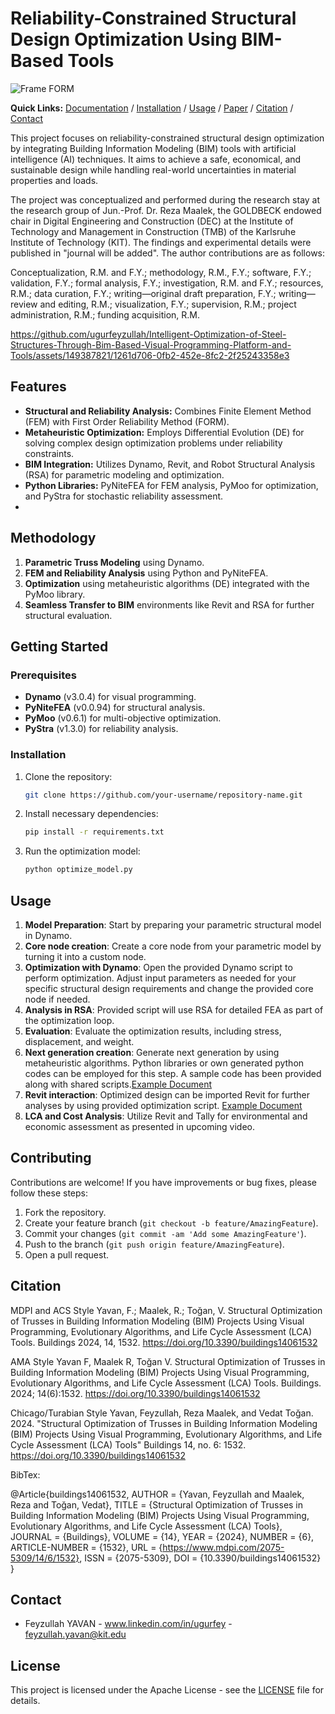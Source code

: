 # Reliability-Constrained Structural Design Optimization Using BIM-Based Tools

![Frame FORM](https://github.com/user-attachments/assets/9ebc2b38-acc3-43ac-b416-9d6a01969f5d)


**Quick Links:** [Documentation](#features) / [Installation](#installation) / [Usage](#usage) / [Paper](https://www.preprints.org/manuscript/202404.0060/v1) /  [Citation](#citation) / [Contact](#contact)

This project focuses on reliability-constrained structural design optimization by integrating Building Information Modeling (BIM) tools with artificial intelligence (AI) techniques. It aims to achieve a safe, economical, and sustainable design while handling real-world uncertainties in material properties and loads.

The project was conceptualized and performed during the research stay at the research group of Jun.-Prof. Dr. Reza Maalek, the GOLDBECK endowed chair in Digital Engineering and Construction (DEC) at the Institute of Technology and Management in Construction (TMB) of the Karlsruhe Institute of Technology (KIT). The findings and experimental details were published in "journal will be added". The author contributions are as follows:

Conceptualization, R.M. and F.Y.; methodology, R.M., F.Y.; software, F.Y.; validation, F.Y.; formal analysis, F.Y.; investigation, R.M. and F.Y.; resources, R.M.; data curation, F.Y.; writing—original draft preparation, F.Y.; writing—review and editing, R.M.; visualization, F.Y.; supervision, R.M.; project administration, R.M.; funding acquisition, R.M.






https://github.com/ugurfeyzullah/Intelligent-Optimization-of-Steel-Structures-Through-Bim-Based-Visual-Programming-Platform-and-Tools/assets/149387821/1261d706-0fb2-452e-8fc2-2f25243358e3





## Features

- **Structural and Reliability Analysis:** Combines Finite Element Method (FEM) with First Order Reliability Method (FORM).
- **Metaheuristic Optimization:** Employs Differential Evolution (DE) for solving complex design optimization problems under reliability constraints.
- **BIM Integration:** Utilizes Dynamo, Revit, and Robot Structural Analysis (RSA) for parametric modeling and optimization.
- **Python Libraries:** PyNiteFEA for FEM analysis, PyMoo for optimization, and PyStra for stochastic reliability assessment.
- 
## Methodology

1. **Parametric Truss Modeling** using Dynamo.
2. **FEM and Reliability Analysis** using Python and PyNiteFEA.
3. **Optimization** using metaheuristic algorithms (DE) integrated with the PyMoo library.
4. **Seamless Transfer to BIM** environments like Revit and RSA for further structural evaluation.





## Getting Started

### Prerequisites

- **Dynamo** (v3.0.4) for visual programming.
- **PyNiteFEA** (v0.0.94) for structural analysis.
- **PyMoo** (v0.6.1) for multi-objective optimization.
- **PyStra** (v1.3.0) for reliability analysis.

### Installation

1. Clone the repository:
    ```bash
    git clone https://github.com/your-username/repository-name.git
    ```
2. Install necessary dependencies:
    ```bash
    pip install -r requirements.txt
    ```
3. Run the optimization model:
    ```bash
    python optimize_model.py
    ```

## Usage

1. **Model Preparation**: Start by preparing your parametric structural model in Dynamo.
2. **Core node creation**: Create a core node from your parametric model by turning it into a custom node.
3. **Optimization with Dynamo**: Open the provided Dynamo script to perform optimization. Adjust input parameters as needed for your specific structural design requirements and change the provided core node if needed.
4. **Analysis in RSA**: Provided script will use RSA for detailed FEA as part of the optimization loop.
5. **Evaluation**: Evaluate the optimization results, including stress, displacement, and weight.
6. **Next generation creation**: Generate next generation by using metaheuristic algorithms. Python libraries or own generated python codes can be employed for this step. A sample code has been provided along with shared scripts.[Example Document](Optimization)
7. **Revit interaction**: Optimized design can be imported Revit for further analyses by using provided optimization script. [Example Document](<Optimization with Revit integration>)
8. **LCA and Cost Analysis**: Utilize Revit and Tally for environmental and economic assessment as presented in upcoming video.






## Contributing

Contributions are welcome! If you have improvements or bug fixes, please follow these steps:

1. Fork the repository.
2. Create your feature branch (`git checkout -b feature/AmazingFeature`).
3. Commit your changes (`git commit -am 'Add some AmazingFeature'`).
4. Push to the branch (`git push origin feature/AmazingFeature`).
5. Open a pull request.

## Citation

MDPI and ACS Style
Yavan, F.; Maalek, R.; Toğan, V. Structural Optimization of Trusses in Building Information Modeling (BIM) Projects Using Visual Programming, Evolutionary Algorithms, and Life Cycle Assessment (LCA) Tools. Buildings 2024, 14, 1532. https://doi.org/10.3390/buildings14061532

AMA Style
Yavan F, Maalek R, Toğan V. Structural Optimization of Trusses in Building Information Modeling (BIM) Projects Using Visual Programming, Evolutionary Algorithms, and Life Cycle Assessment (LCA) Tools. Buildings. 2024; 14(6):1532. https://doi.org/10.3390/buildings14061532

Chicago/Turabian Style
Yavan, Feyzullah, Reza Maalek, and Vedat Toğan. 2024. "Structural Optimization of Trusses in Building Information Modeling (BIM) Projects Using Visual Programming, Evolutionary Algorithms, and Life Cycle Assessment (LCA) Tools" Buildings 14, no. 6: 1532. https://doi.org/10.3390/buildings14061532

BibTex:

@Article{buildings14061532,
AUTHOR = {Yavan, Feyzullah and Maalek, Reza and Toğan, Vedat},
TITLE = {Structural Optimization of Trusses in Building Information Modeling (BIM) Projects Using Visual Programming, Evolutionary Algorithms, and Life Cycle Assessment (LCA) Tools},
JOURNAL = {Buildings},
VOLUME = {14},
YEAR = {2024},
NUMBER = {6},
ARTICLE-NUMBER = {1532},
URL = {https://www.mdpi.com/2075-5309/14/6/1532},
ISSN = {2075-5309},
DOI = {10.3390/buildings14061532}
}

## Contact

- Feyzullah YAVAN - www.linkedin.com/in/ugurfey - feyzullah.yavan@kit.edu


## License

This project is licensed under the Apache License - see the [LICENSE](LICENSE.md) file for details.
